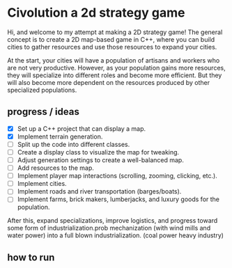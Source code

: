 # Civolution a 2d strategy game

Hi, and welcome to my attempt at making a 2D strategy game!
The general concept is to create a 2D map-based game in C++, where you can build cities to gather resources and use those resources to expand your cities.

At the start, your cities will have a population of artisans and workers who are not very productive. However, as your population gains more resources, they will specialize into different roles and become more efficient. But they will also become more dependent on the resources produced by other specialized populations.

## progress / ideas

- [X] Set up a C++ project that can display a map.
- [X] Implement terrain generation.
- [ ] Split up the code into different classes.
- [ ] Create a display class to visualize the map for tweaking.
- [ ]  Adjust generation settings to create a well-balanced map.
- [ ] Add resources to the map.
- [ ] Implement player map interactions (scrolling, zooming, clicking, etc.).
- [ ] Implement cities.
- [ ] Implement roads and river transportation (barges/boats).
- [ ] Implement farms, brick makers, lumberjacks, and luxury goods for the population.

After this, expand specializations, improve logistics, and progress toward some form of industrialization.prob mechanization (with wind mills and water power) into a full blown industrialization. (coal power heavy industry)

## how to run

